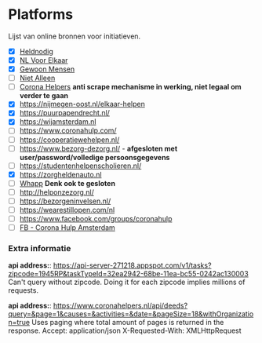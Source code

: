 # Platforms
Lijst van online bronnen voor initiatieven.

- [X] [Heldnodig](https://heldnodig.nl/)
- [X] [NL Voor Elkaar](https://www.nlvoorelkaar.nl/coronahulp/)
- [X] [Gewoon Mensen](https://www.gewoonmensendiemensenwillenhelpen.nl/)
- [ ] [Niet Alleen](https://nietalleen.nl/)
- [ ] [Corona Helpers](https://www.coronahelpers.nl/) __anti scrape mechanisme in werking, niet legaal om verder te gaan__
- [X] https://nijmegen-oost.nl/elkaar-helpen
- [X] https://puurpapendrecht.nl/
- [X] https://wijamsterdam.nl
- [ ] https://www.coronahulp.com/
- [ ] https://cooperatiewehelpen.nl/
- [ ] https://www.bezorg-dezorg.nl/ - __afgesloten met user/password/volledige persoonsgegevens__
- [ ] https://studentenhelpenscholieren.nl/
- [X] https://zorgheldenauto.nl
- [ ] [Whapp](https://whapp.nl/) __Denk ook te gesloten__
- [ ] http://helponzezorg.nl/
- [ ] https://bezorgeninvelsen.nl/
- [ ] https://wearestillopen.com/nl
- [ ] https://www.facebook.com/groups/coronahulp
- [ ] [FB - Corona Hulp Amsterdam](https://www.facebook.com/groups/864958550670010)

### Extra informatie
**api address:**: https://api-server-271218.appspot.com/v1/tasks?zipcode=1945RP&taskTypeId=32ea2942-68be-11ea-bc55-0242ac130003
Can't query without zipcode. Doing it for each zipcode implies millions of requests. 

**api address:**: https://www.coronahelpers.nl/api/deeds?query=&page=1&causes=&activities=&date=&pageSize=18&withOrganization=true
Uses paging where total amount of pages is returned in the response.
Accept: application/json
X-Requested-With: XMLHttpRequest
